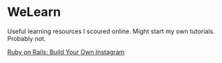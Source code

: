 # WeLearn
Useful learning resources I scoured online. Might start my own tutorials. Probably not.


[Ruby on Rails: Build Your Own Instagram](https://www.dropbox.com/s/9vq430e9s3q7pu8/Let's%20Build%20Instagram%20with%20Ruby%20on%20Rails%20-%20Free%20Edition.pdf?dl=0)
